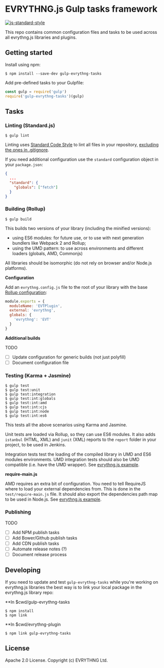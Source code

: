 # EVRYTHNG.js Gulp tasks framework

[![js-standard-style](https://cdn.rawgit.com/feross/standard/master/badge.svg)](http://standardjs.com)

This repo contains common configuration files and tasks to be used across all evrythng.js libraries and plugins.

## Getting started

Install using npm:

```
$ npm install --save-dev gulp-evrythng-tasks
```

Add pre-defined tasks to your Gulpfile:

```javascript
const gulp = require('gulp')
require('gulp-evrythng-tasks')(gulp)
```

## Tasks

### Linting (Standard.js)

```
$ gulp lint
```

Linting uses [Standard Code Style](http://standardjs.com/) to lint all files in your repository,
[excluding the ones in .gitignore](http://standardjs.com/#how-do-i-ignore-files).

If you need additional configuration use the `standard` configuration object in your `package.json`:

```json
{
  ...
  "standard": {
    "globals": ["fetch"]
  }
}
```

### Building (Rollup)

```
$ gulp build
```

This builds two versions of your library (including the minified versions):

* using ES6 modules: for future use, or to use with next generation bundlers like Webpack 2 and Rollup;
* using the UMD pattern: to use across environments and different loaders (globals, AMD, Commonjs)

All libraries should be isomorphic (do not rely on browser and/or Node.js platforms).

**Configuration**

Add an `evrythng.config.js` file to the root of your library with the base [Rollup configuration](https://github.com/rollup/rollup/wiki/JavaScript-API):

```javascript
module.exports = {
  moduleName: 'EVTPlugin',
  external: 'evrythng',
  globals: {
    'evrythng': 'EVT'
  }
}
```

**Additional builds**

TODO

- [ ] Update configuration for generic builds (not just polyfill)
- [ ] Document configuration file

### Testing (Karma + Jasmine)

```
$ gulp test
$ gulp test:unit
$ gulp test:integration
$ gulp test:int:globals
$ gulp test:int:amd
$ gulp test:int:cjs
$ gulp test:int:node
$ gulp test:int:es6
```

This tests all the above scenarios using Karma and Jasmine.

Unit tests are loaded via Rollup, so they can use ES6 modules. It also adds `istanbul` (HTML, XML) and `junit` (XML) reports
to the `report` folder in your project, to be used in Jenkins.

Integration tests test the loading of the compiled library in UMD and ES6 modules environments. UMD integration tests should also
be UMD compatible (i.e. have the UMD wrapper). See [evrythng.js example](https://github.com/evrythng/evrythng.js).

**require-main.js**

AMD requires an extra bit of configuration. You need to tell RequireJS where to load your external dependencies from. This is
done in the `test/require-main.js` file. It should also export the dependencies path map to be used in Node.js.
See [evrythng.js example](https://github.com/evrythng/evrythng.js).

### Publishing

TODO

- [ ] Add NPM publish tasks
- [ ] Add Bower/Github publish tasks
- [ ] Add CDN publish tasks
- [ ] Automate release notes (?)
- [ ] Document release process

## Developing

If you need to update and test `gulp-evrythng-tasks` while you're working on evrythng.js libraries the best way is to link your
local package in the evrythng.js library repo:

**In $cwd/gulp-evrythng-tasks
```
$ npm install
$ npm link
```

**In $cwd/evrythng-plugin
```
$ npm link gulp-evrythng-tasks
```

## License

Apache 2.0 License. Copyright (c) EVRYTHNG Ltd.
